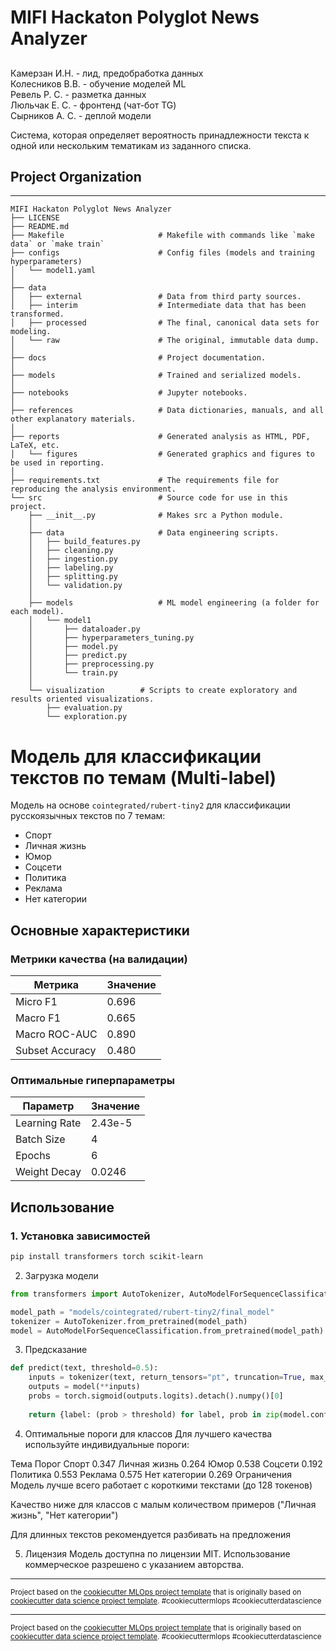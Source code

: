 # MIFI Hackaton Polyglot News Analyzer

## 
Камерзан И.Н. - лид, предобработка данных<br>
Колесников В.В. - обучение моделей ML<br>
Ревель Р. С. - разметка данных<br>
Люльчак Е. С. - фронтенд (чат-бот TG)<br>
Сырников А. С. - деплой модели<br>

Система, которая определяет вероятность принадлежности текста к одной или нескольким тематикам из заданного списка. 

## Project Organization
------------

```
MIFI Hackaton Polyglot News Analyzer
├── LICENSE     
├── README.md                  
├── Makefile                     # Makefile with commands like `make data` or `make train`                   
├── configs                      # Config files (models and training hyperparameters)
│   └── model1.yaml              
│
├── data                         
│   ├── external                 # Data from third party sources.
│   ├── interim                  # Intermediate data that has been transformed.
│   ├── processed                # The final, canonical data sets for modeling.
│   └── raw                      # The original, immutable data dump.
│
├── docs                         # Project documentation.
│
├── models                       # Trained and serialized models.
│
├── notebooks                    # Jupyter notebooks.
│
├── references                   # Data dictionaries, manuals, and all other explanatory materials.
│
├── reports                      # Generated analysis as HTML, PDF, LaTeX, etc.
│   └── figures                  # Generated graphics and figures to be used in reporting.
│
├── requirements.txt             # The requirements file for reproducing the analysis environment.
└── src                          # Source code for use in this project.
    ├── __init__.py              # Makes src a Python module.
    │
    ├── data                     # Data engineering scripts.
    │   ├── build_features.py    
    │   ├── cleaning.py          
    │   ├── ingestion.py         
    │   ├── labeling.py          
    │   ├── splitting.py         
    │   └── validation.py        
    │
    ├── models                   # ML model engineering (a folder for each model).
    │   └── model1      
    │       ├── dataloader.py    
    │       ├── hyperparameters_tuning.py 
    │       ├── model.py         
    │       ├── predict.py       
    │       ├── preprocessing.py 
    │       └── train.py         
    │
    └── visualization        # Scripts to create exploratory and results oriented visualizations.
        ├── evaluation.py        
        └── exploration.py       
```

# Модель для классификации текстов по темам (Multi-label)

Модель на основе `cointegrated/rubert-tiny2` для классификации русскоязычных текстов по 7 темам:
- Спорт
- Личная жизнь
- Юмор
- Соцсети
- Политика
- Реклама
- Нет категории

## Основные характеристики

### Метрики качества (на валидации)
| Метрика          | Значение |
|------------------|----------|
| Micro F1         | 0.696    |
| Macro F1         | 0.665    |
| Macro ROC-AUC    | 0.890    |
| Subset Accuracy  | 0.480    |

### Оптимальные гиперпараметры
| Параметр       | Значение   |
|---------------|------------|
| Learning Rate | 2.43e-5    |
| Batch Size    | 4          |
| Epochs        | 6          |
| Weight Decay  | 0.0246     |

## Использование

### 1. Установка зависимостей
```bash
pip install transformers torch scikit-learn
```

2. Загрузка модели
```python
from transformers import AutoTokenizer, AutoModelForSequenceClassification

model_path = "models/cointegrated/rubert-tiny2/final_model"
tokenizer = AutoTokenizer.from_pretrained(model_path)
model = AutoModelForSequenceClassification.from_pretrained(model_path)
```
3. Предсказание

```python
def predict(text, threshold=0.5):
    inputs = tokenizer(text, return_tensors="pt", truncation=True, max_length=128)
    outputs = model(**inputs)
    probs = torch.sigmoid(outputs.logits).detach().numpy()[0]
    
    return {label: (prob > threshold) for label, prob in zip(model.config.id2label.values(), probs)}
```

4. Оптимальные пороги для классов
Для лучшего качества используйте индивидуальные пороги:

Тема	Порог
Спорт	0.347
Личная жизнь	0.264
Юмор	0.538
Соцсети	0.192
Политика	0.553
Реклама	0.575
Нет категории	0.269
Ограничения
Модель лучше всего работает с короткими текстами (до 128 токенов)

Качество ниже для классов с малым количеством примеров ("Личная жизнь", "Нет категории")

Для длинных текстов рекомендуется разбивать на предложения

5. Лицензия
Модель доступна по лицензии MIT. Использование коммерческое разрешено с указанием авторства.

--------
<p><small>Project based on the <a target="_blank" href="https://github.com/Chim-SO/cookiecutter-mlops/">cookiecutter MLOps project template</a>
that is originally based on <a target="_blank" href="https://drivendata.github.io/cookiecutter-data-science/">cookiecutter data science project template</a>. 
#cookiecuttermlops #cookiecutterdatascience</small></p>


--------
<p><small>Project based on the <a target="_blank" href="https://github.com/Chim-SO/cookiecutter-mlops/">cookiecutter MLOps project template</a>
that is originally based on <a target="_blank" href="https://drivendata.github.io/cookiecutter-data-science/">cookiecutter data science project template</a>. 
#cookiecuttermlops #cookiecutterdatascience</small></p>
